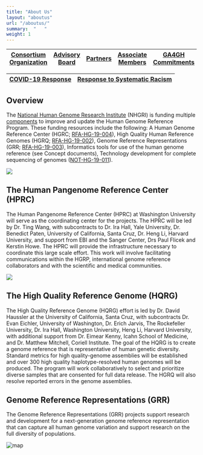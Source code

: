 ```yaml
---
title: "About Us"
layout: "aboutus"
url: "/aboutus/"
summary:  "   "
weight: 1
---
```


| [Consortium Organization](/consortium/) | [Advisory Board](/advisory/)  | [Partners](/partners/) | [Associate Members](/associatemembers/) | [GA4GH Commitments](/commitments/)| 
| ---  |  ----  | ---  | ---  | --- | 

| [COVID-19 Response](/covidresponse/) | [Response to Systematic Racism](/rsr/) 
|---| ---|

## Overview

The [National Human Genome Research Institute](https://www.genome.gov/) (NHGRI) is funding multiple [components](https://www.genome.gov/Funded-Programs-Projects/Human-Genome-Reference-Program#overview) to improve and update the Human Genome Reference Program. These funding resources include the following: A Human Genome Reference Center (HGRC; [RFA-HG-19-004](https://grants.nih.gov/grants/guide/rfa-files/rfa-hg-19-004.html)), High Quality Human Reference Genomes (HGRQ; [RFA-HG-19-002](https://grants.nih.gov/grants/guide/rfa-files/rfa-hg-19-002.html)), Genome Reference Representations (GRR; [RFA-HG-19-003](https://grants.nih.gov/grants/guide/rfa-files/rfa-hg-19-003.html)), Informatics tools for use of the human genome reference (see Concept documents), Technology development for complete sequencing of genomes ([NOT-HG-19-011](https://grants.nih.gov/grants/guide/notice-files/NOT-HG-19-011.html)).

![](https://media.bizj.us/view/img/10428030/washington-university-2014-003*1200xx5472-3084-0-0.jpg)
## The Human Pangenome Reference Center (HPRC)
The Human Pangenome Reference Center (HPRC) at Washington University will serve as the coordinating center for the projects. The HPRC will be led by Dr. Ting Wang, with subcontracts to Dr. Ira Hall, Yale University, Dr. Benedict Paten, University of California, Santa Cruz, Dr. Heng Li, Harvard University, and support from EBI and the Sanger Center, Drs Paul Flicek and Kerstin Howe. The HPRC will provide the infrastructure necessary to coordinate this large scale effort. This work will involve facilitating communications within the HGRP, international genome reference collaborators and with the scientific and medical communities.

![](https://admission.ucla.edu/sites/default/files/slider-main-image/05-royce-2x.jpg)

## The High Quality Reference Genome (HQRG)
The High Quality Reference Genome (HQRG) effort is led by Dr. David Haussler at the University of California, Santa Cruz, with subcontracts Dr. Evan Eichler, University of Washington, Dr. Erich Jarvis, The Rockefeller University, Dr. Ira Hall, Washington University, Heng Li, Harvard University, with additional support from Dr. Eimear Kenny, Icahn School of Medicine, and Dr. Matthew Mitchell, Coriell Institute. The goal of the HQRG is to create a genome reference that is representative of human genetic diversity. Standard metrics for high quality-genome assemblies will be established and over 300 high quality haplotype-resolved human genomes will be produced. The program will work collaboratively to select and prioritize diverse samples that are consented for full data release. The HGRQ will also resolve reported errors in the genome assemblies.


## Genome Reference Representations (GRR)
The Genome Reference Representations (GRR) projects support research and development for a next-generation genome reference representation that can capture all human genome variation and support research on the full diversity of populations.

![map](/img/HPRCMap.png)